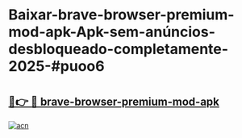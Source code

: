 # Baixar-brave-browser-premium-mod-apk-Apk-sem-anúncios-desbloqueado-completamente-2025-#puoo6

# <h2><a href="https://ainizakaria.my?title=brave-browser-premium-mod-apk&ref=24M">🔗👉 🔴 brave-browser-premium-mod-apk</a></h2>

[![acn](https://github.com/user-attachments/assets/0f9c940e-d8b0-45ae-aac7-cd30a18b3e1c)](https://ainizakaria.my?title=brave-browser-premium-mod-apk&ref=24M)

